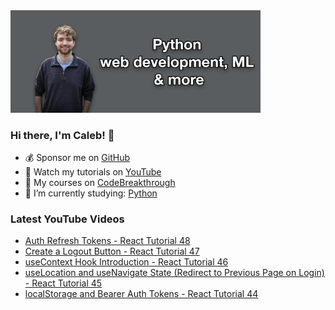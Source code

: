 <img src="github-cover-photo-my-face.jpg" width="400px" />

### Hi there, I'm Caleb! 🍛

- 💰 Sponsor me on [GitHub](https://github.com/sponsors/CalebCurry)
- 🎥 Watch my tutorials on [YouTube](https://www.youtube.com/calebthevideomaker2)
- 📗 My courses on [CodeBreakthrough](https://www.codebreakthrough.com)
- 🤔 I’m currently studying: [Python](https://www.youtube.com/watch?v=s3IvdkCq2_c&t=4254s)

### Latest YouTube Videos
<!-- YOUTUBE:START -->
- [Auth Refresh Tokens - React Tutorial 48](https://www.youtube.com/watch?v=-GQA05ALfy8)
- [Create a Logout Button - React Tutorial 47](https://www.youtube.com/watch?v=WeBeVhL1igM)
- [useContext Hook Introduction - React Tutorial 46](https://www.youtube.com/watch?v=5ianRgE5ByU)
- [useLocation and useNavigate State &lpar;Redirect to Previous Page on Login&rpar; - React Tutorial 45](https://www.youtube.com/watch?v=i6A5iEmbCJM)
- [localStorage and Bearer Auth Tokens - React Tutorial 44](https://www.youtube.com/watch?v=haeyo55iU6s)
<!-- YOUTUBE:END -->
